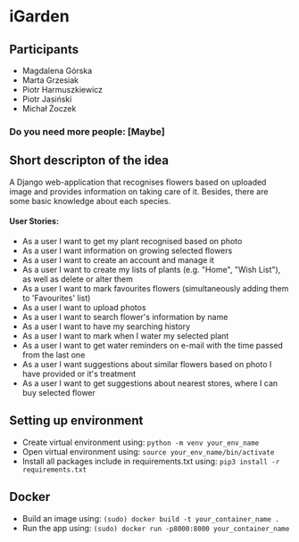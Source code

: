 # iGarden

## Participants
 - Magdalena Górska
 - Marta Grzesiak
 - Piotr Harmuszkiewicz
 - Piotr Jasiński
 - Michał Żoczek

### Do you need more people: [Maybe]

## Short descripton of the idea
A Django web-application that recognises flowers based on uploaded image and provides information on taking care of it. Besides, there are some basic knowledge about each species. 

#### User Stories:
 - As a user I want to get my plant recognised based on photo
 - As a user I want information on growing selected flowers
 - As a user I want to create an account and manage it
 - As a user I want to create my lists of plants (e.g. "Home", "Wish List"), as well as delete or alter them
 - As a user I want to mark favourites flowers (simultaneously adding them to 'Favourites' list)
 - As a user I want to upload photos
 - As a user I want to search flower's information by name
 - As a user I want to have my searching history
 - As a user I want to mark when I water my selected plant
 - As a user I want to get water reminders on e-mail with the time passed from the last one
 - As a user I want suggestions about similar flowers based on photo I have provided or it's treatment
 - As a user I want to get suggestions about nearest stores, where I can buy selected flower

## Setting up environment
 - Create virtual environment using:
 `python -m venv your_env_name`
 - Open virtual environment using:
 `source your_env_name/bin/activate`
 - Install all packages include in requirements.txt using:
 `pip3 install -r requirements.txt`

## Docker
 - Build an image using:
 `(sudo) docker build -t your_container_name .`
 - Run the app using:
 `(sudo) docker run -p8000:8000 your_container_name`